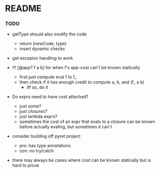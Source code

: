# README #

### TODO ###


* getType should also modify the code
    - return (newCode, type)
    - insert dynamic checks
* get excepion handling to work

* !!! [@app? f a b] for when f's app-cost can't be known statically
    - first just compute eval f to f_
    - then check if it has enough credit to compute a, b, and (f_ a b)
        + iff so, do it
* Do exprs need to have cost attached?
    - just some? 
    - *just closures?*
    - just lambda exprs? 
    - sometimes the cost of an expr that evals to a closure can be known before actually evaling, but sometimes it can't

* consider building off pyret project
    - pro: has type annotations
    - con: no try/catch
* there may always be cases where cost can be known statically but is hard to prove




















